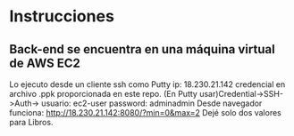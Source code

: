 # Instrucciones
## Back-end se encuentra en una máquina virtual de AWS EC2
Lo ejecuto desde un cliente ssh como Putty
ip: 18.230.21.142
credencial en archivo .ppk proporcionada en este repo.
  (En Putty usar)Credential->SSH->Auth->
usuario: ec2-user
password: adminadmin
Desde navegador funciona: http://18.230.21.142:8080/?min=0&max=2
Dejé solo dos valores para Libros.